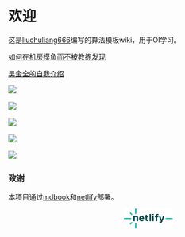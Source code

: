 # 欢迎

这是[liuchuliang666](https://www.luogu.com.cn/user/568434)编写的算法模板wiki，用于OI学习。

[如何在机房摸鱼而不被教练发现](./Other/articles/如何在机房摸鱼而不被教练发现.md)

[吴金全的自我介绍](./Other/articles/吴金全的自我介绍.md)

![](https://api.jerryz.com.cn/practice?id=568434)

![](https://api.jerryz.com.cn/about?id=568434)

![](https://api.jerryz.com.cn/shield?id=568434)

![](https://cdn.luogu.com.cn/upload/image_hosting/wun5080s.png)

![](https://cdn.luogu.com.cn/upload/image_hosting/8hr5bxir.png)

### 致谢

本项目通过[mdbook](https://github.com/rust-lang/mdBook)和[netlify](https://github.com/rust-lang/mdBook)部署。

<div align="center">
<a href="https://www.netlify.com/" target="_blank" style="margin-left: 60px;"><img style="height: 40px; " src="./netlify.png"></a>
</div>